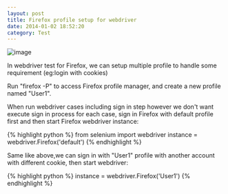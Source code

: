 ```yaml
---
layout: post
title: Firefox profile setup for webdriver
date: 2014-01-02 18:52:20
category: Test
---
```


![image](http://andward-blog-picture.qiniudn.com/girl.jpg)

In webdriver test for Firefox, we can setup multiple profile to handle some requirement (eg:login with cookies)

Run "firefox -P" to access Firefox profile manager, and create a new profile named "User1".

When run webdriver cases including sign in step however we don't want execute sign in process for each case, sign in Firefox with default profile first and then start Firefox webdriver instance:

{% highlight python %}
from selenium import webdriver
instance = webdriver.Firefox('default')
{% endhighlight %}

Same like above,we can sign in with "User1" profile with another account with different cookie, then start webdriver:

{% highlight python %}
instance = webdriver.Firefox('User1')
{% endhighlight %} 